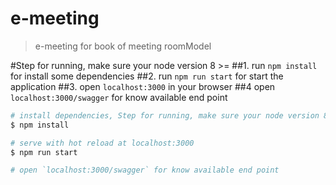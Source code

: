 # e-meeting

> e-meeting for book of meeting roomModel

#Step for running, make sure your node version 8 >= 
##1. run `npm install` for install some dependencies
##2. run `npm run start` for start the application
##3. open `localhost:3000` in your browser
##4 open `localhost:3000/swagger` for know available end point 

``` bash
# install dependencies, Step for running, make sure your node version 8 >= 
$ npm install

# serve with hot reload at localhost:3000
$ npm run start

# open `localhost:3000/swagger` for know available end point 
```

